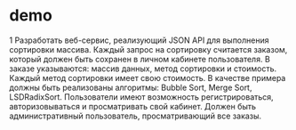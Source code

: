 # demo
1
Разработать веб-сервис, реализующий JSON API для выполнения сортировки массива.
Каждый запрос на сортировку считается заказом, который должен быть сохранен в личном кабинете пользователя. 
В заказе указываются: массив данных, метод сортировки и стоимость. Каждый метод сортировки имеет свою стоимость.
В качестве примера должны быть реализованы алгоритмы: Bubble Sort, Merge Sort, LSDRadixSort.
Пользователи имеют возможность регистрироваться, авторизовываться и просматривать свой кабинет.
Должен быть административный пользователь, просматривающий все заказы.
